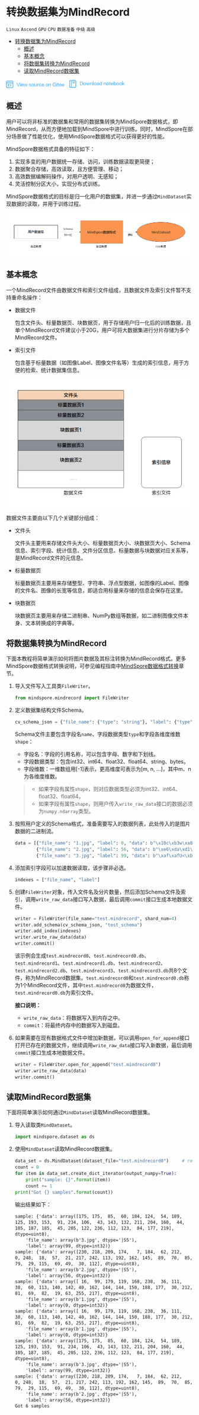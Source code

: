 # 转换数据集为MindRecord

`Linux` `Ascend` `GPU` `CPU` `数据准备` `中级` `高级`

<!-- TOC -->

- [转换数据集为MindRecord](#转换数据集为mindrecord)
    - [概述](#概述)
    - [基本概念](#基本概念)
    - [将数据集转换为MindRecord](#将数据集转换为mindrecord)
    - [读取MindRecord数据集](#读取mindrecord数据集)

<!-- /TOC -->

<a href="https://gitee.com/mindspore/docs/blob/master/tutorials/training/source_zh_cn/advanced_use/convert_dataset.md" target="_blank"><img src="../_static/logo_source.png"></a>&nbsp;&nbsp;
<a href="https://obs.dualstack.cn-north-4.myhuaweicloud.com/mindspore-website/notebook/master/convert_dataset_to_mindrecord/mindspore_convert_dataset_to_mindrecord.ipynb"><img src="../_static/logo_notebook.png"></a>

## 概述

用户可以将非标准的数据集和常用的数据集转换为MindSpore数据格式，即MindRecord，从而方便地加载到MindSpore中进行训练。同时，MindSpore在部分场景做了性能优化，使用MindSpore数据格式可以获得更好的性能。

MindSpore数据格式具备的特征如下：

1. 实现多变的用户数据统一存储、访问，训练数据读取更简便；
2. 数据聚合存储，高效读取，且方便管理、移动；
3. 高效数据编解码操作，对用户透明、无感知；
4. 灵活控制分区大小，实现分布式训练。

MindSpore数据格式的目标是归一化用户的数据集，并进一步通过`MindDataset`实现数据的读取，并用于训练过程。

![data_conversion_concept](./images/data_conversion_concept.png)

## 基本概念

一个MindRecord文件由数据文件和索引文件组成，且数据文件及索引文件暂不支持重命名操作：

- 数据文件

    包含文件头、标量数据页、块数据页，用于存储用户归一化后的训练数据，且单个MindRecord文件建议小于20G，用户可将大数据集进行分片存储为多个MindRecord文件。

- 索引文件

    包含基于标量数据（如图像Label、图像文件名等）生成的索引信息，用于方便的检索、统计数据集信息。

![mindrecord](./images/mindrecord.png)

数据文件主要由以下几个关键部分组成：

- 文件头

    文件头主要用来存储文件头大小、标量数据页大小、块数据页大小、Schema信息、索引字段、统计信息、文件分区信息、标量数据与块数据对应关系等，是MindRecord文件的元信息。

- 标量数据页

    标量数据页主要用来存储整型、字符串、浮点型数据，如图像的Label、图像的文件名、图像的长宽等信息，即适合用标量来存储的信息会保存在这里。

- 块数据页

    块数据页主要用来存储二进制串、NumPy数组等数据，如二进制图像文件本身、文本转换成的字典等。

## 将数据集转换为MindRecord

下面本教程将简单演示如何将图片数据及其标注转换为MindRecord格式。更多MindSpore数据格式转换说明，可参见编程指南中[MindSpore数据格式转换](https://www.mindspore.cn/doc/programming_guide/zh-CN/master/dataset_conversion.html)章节。

1. 导入文件写入工具类`FileWriter`。

    ```python
    from mindspore.mindrecord import FileWriter
    ```

2. 定义数据集结构文件Schema。

    ```python
    cv_schema_json = {"file_name": {"type": "string"}, "label": {"type": "int32"}, "data": {"type": "bytes"}}
    ```

    Schema文件主要包含字段名`name`、字段数据类型`type`和字段各维度维数`shape`：
    - 字段名：字段的引用名称，可以包含字母、数字和下划线。
    - 字段数据类型：包含int32、int64、float32、float64、string、bytes。
    - 字段维数：一维数组用[-1]表示，更高维度可表示为[m, n, ...]，其中m、n为各维度维数。

    > - 如果字段有属性`shape`，则对应数据类型必须为int32、int64、float32、float64。
    > - 如果字段有属性`shape`，则用户传入`write_raw_data`接口的数据必须为`numpy.ndarray`类型。

3. 按照用户定义的Schema格式，准备需要写入的数据列表，此处传入的是图片数据的二进制流。

    ```python
    data = [{"file_name": "1.jpg", "label": 0, "data": b"\x10c\xb3w\xa8\xee$o&<q\x8c\x8e(\xa2\x90\x90\x96\xbc\xb1\x1e\xd4QER\x13?\xff\xd9"},
            {"file_name": "2.jpg", "label": 56, "data": b"\xe6\xda\xd1\xae\x07\xb8>\xd4\x00\xf8\x129\x15\xd9\xf2q\xc0\xa2\x91YFUO\x1dsE1\x1ep"},
            {"file_name": "3.jpg", "label": 99, "data": b"\xaf\xafU<\xb8|6\xbd}\xc1\x99[\xeaj+\x8f\x84\xd3\xcc\xa0,i\xbb\xb9-\xcdz\xecp{T\xb1\xdb"}]
    ```

4. 添加索引字段可以加速数据读取，该步骤非必选。

    ```python
    indexes = ["file_name", "label"]
    ```

5. 创建`FileWriter`对象，传入文件名及分片数量，然后添加Schema文件及索引，调用`write_raw_data`接口写入数据，最后调用`commit`接口生成本地数据文件。

    ```python
    writer = FileWriter(file_name="test.mindrecord", shard_num=4)
    writer.add_schema(cv_schema_json, "test_schema")
    writer.add_index(indexes)
    writer.write_raw_data(data)
    writer.commit()
    ```

    该示例会生成`test.mindrecord0`、`test.mindrecord0.db`、`test.mindrecord1`、`test.mindrecord1.db`、`test.mindrecord2`、`test.mindrecord2.db`、`test.mindrecord3`、`test.mindrecord3.db`共8个文件，称为MindRecord数据集。`test.mindrecord0`和`test.mindrecord0.db`称为1个MindRecord文件，其中`test.mindrecord0`为数据文件，`test.mindrecord0.db`为索引文件。

    **接口说明：**
    - `write_raw_data`：将数据写入到内存之中。
    - `commit`：将最终内存中的数据写入到磁盘。

6. 如果需要在现有数据格式文件中增加新数据，可以调用`open_for_append`接口打开已存在的数据文件，继续调用`write_raw_data`接口写入新数据，最后调用`commit`接口生成本地数据文件。

    ```python
    writer = FileWriter.open_for_append("test.mindrecord0")
    writer.write_raw_data(data)
    writer.commit()
    ```

## 读取MindRecord数据集

下面将简单演示如何通过`MindDataset`读取MindRecord数据集。

1. 导入读取类`MindDataset`。

    ```python
    import mindspore.dataset as ds
    ```

2. 使用`MindDataset`读取MindRecord数据集。

    ```python
    data_set = ds.MindDataset(dataset_file="test.mindrecord0")     # read full dataset
    count = 0
    for item in data_set.create_dict_iterator(output_numpy=True):
        print("sample: {}".format(item))
        count += 1
    print("Got {} samples".format(count))
    ```

    输出结果如下：

    ```text
    sample: {'data': array([175, 175,  85,  60, 184, 124,  54, 189, 125, 193, 153,  91, 234, 106,  43, 143, 132, 211, 204, 160,  44, 105, 187, 185,  45, 205, 122, 236, 112, 123,  84, 177, 219], dtype=uint8),
        'file_name': array(b'3.jpg', dtype='|S5'),
        'label': array(99, dtype=int32)}
    sample: {'data': array([230, 218, 209, 174,   7, 184,  62, 212,   0, 248,  18,  57,  21, 217, 242, 113, 192, 162, 145,  89,  70,  85,  79,  29, 115,  69, 49,  30, 112], dtype=uint8),
        'file_name': array(b'2.jpg', dtype='|S5'),
        'label': array(56, dtype=int32)}
    sample: {'data': array([ 16,  99, 179, 119, 168, 238,  36, 111,  38,  60, 113, 140, 142, 40, 162, 144, 144, 150, 188, 177,  30, 212,  81,  69,  82,  19, 63, 255, 217], dtype=uint8),
        'file_name': array(b'1.jpg', dtype='|S5'),
        'label': array(0, dtype=int32)}
    sample: {'data': array([ 16,  99, 179, 119, 168, 238,  36, 111,  38,  60, 113, 140, 142, 40, 162, 144, 144, 150, 188, 177,  30, 212,  81,  69,  82,  19, 63, 255, 217], dtype=uint8),
        'file_name': array(b'1.jpg', dtype='|S5'),
        'label': array(0, dtype=int32)}
    sample: {'data': array([175, 175,  85,  60, 184, 124,  54, 189, 125, 193, 153,  91, 234, 106,  43, 143, 132, 211, 204, 160,  44, 105, 187, 185,  45, 205, 122, 236, 112, 123,  84, 177, 219], dtype=uint8),
        'file_name': array(b'3.jpg', dtype='|S5'),
        'label': array(99, dtype=int32)}
    sample: {'data': array([230, 218, 209, 174,   7, 184,  62, 212,   0, 248,  18,  57,  21, 217, 242, 113, 192, 162, 145,  89,  70,  85,  79,  29, 115,  69, 49,  30, 112], dtype=uint8),
        'file_name': array(b'2.jpg', dtype='|S5'),
        'label': array(56, dtype=int32)}
    Got 6 samples
    ```

